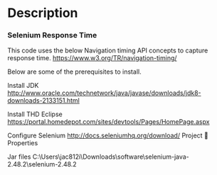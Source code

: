 # Description 

### Selenium Response Time  
This code uses the below Navigation timing API concepts to capture response time.
https://www.w3.org/TR/navigation-timing/


Below are some of the prerequisites to install.

Install JDK
http://www.oracle.com/technetwork/java/javase/downloads/jdk8-downloads-2133151.html

Install THD Eclipse
https://portal.homedepot.com/sites/devtools/Pages/HomePage.aspx

Configure Selenium
http://docs.seleniumhq.org/download/
Project  Properties

Jar files
C:\Users\jac812i\Downloads\software\selenium-java-2.48.2\selenium-2.48.2

